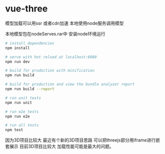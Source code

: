 # vue-three

模型加载可以用ssr 或者cdn加速 本地使用node服务调用模型

本地模型包在nodeServes.rar中 安装node环境运行

``` bash
# install dependencies
npm install

# serve with hot reload at localhost:8080
npm run dev

# build for production with minification
npm run build

# build for production and view the bundle analyzer report
npm run build --report

# run unit tests
npm run unit

# run e2e tests
npm run e2e

# run all tests
npm test
```
因为3D项目比较大 最近有个新的3D项目思路
可以把threejs部分用iframe进行嵌套展示 目前3D项目比较大 加载性能可能是最大的问题。

